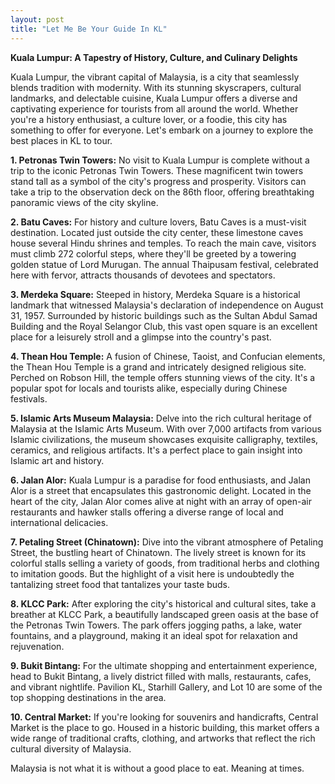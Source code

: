 ```yaml
---
layout: post
title: "Let Me Be Your Guide In KL"
---
```


**Kuala Lumpur: A Tapestry of History, Culture, and Culinary Delights**

Kuala Lumpur, the vibrant capital of Malaysia, is a city that seamlessly blends tradition with modernity. With its stunning skyscrapers, cultural landmarks, and delectable cuisine, Kuala Lumpur offers a diverse and captivating experience for tourists from all around the world. Whether you're a history enthusiast, a culture lover, or a foodie, this city has something to offer for everyone. Let's embark on a journey to explore the best places in KL to tour.

**1. Petronas Twin Towers:** No visit to Kuala Lumpur is complete without a trip to the iconic Petronas Twin Towers. These magnificent twin towers stand tall as a symbol of the city's progress and prosperity. Visitors can take a trip to the observation deck on the 86th floor, offering breathtaking panoramic views of the city skyline.

**2. Batu Caves:** For history and culture lovers, Batu Caves is a must-visit destination. Located just outside the city center, these limestone caves house several Hindu shrines and temples. To reach the main cave, visitors must climb 272 colorful steps, where they'll be greeted by a towering golden statue of Lord Murugan. The annual Thaipusam festival, celebrated here with fervor, attracts thousands of devotees and spectators.

**3. Merdeka Square:** Steeped in history, Merdeka Square is a historical landmark that witnessed Malaysia's declaration of independence on August 31, 1957. Surrounded by historic buildings such as the Sultan Abdul Samad Building and the Royal Selangor Club, this vast open square is an excellent place for a leisurely stroll and a glimpse into the country's past.

**4. Thean Hou Temple:** A fusion of Chinese, Taoist, and Confucian elements, the Thean Hou Temple is a grand and intricately designed religious site. Perched on Robson Hill, the temple offers stunning views of the city. It's a popular spot for locals and tourists alike, especially during Chinese festivals.

**5. Islamic Arts Museum Malaysia:** Delve into the rich cultural heritage of Malaysia at the Islamic Arts Museum. With over 7,000 artifacts from various Islamic civilizations, the museum showcases exquisite calligraphy, textiles, ceramics, and religious artifacts. It's a perfect place to gain insight into Islamic art and history.

**6. Jalan Alor:** Kuala Lumpur is a paradise for food enthusiasts, and Jalan Alor is a street that encapsulates this gastronomic delight. Located in the heart of the city, Jalan Alor comes alive at night with an array of open-air restaurants and hawker stalls offering a diverse range of local and international delicacies.

**7. Petaling Street (Chinatown):** Dive into the vibrant atmosphere of Petaling Street, the bustling heart of Chinatown. The lively street is known for its colorful stalls selling a variety of goods, from traditional herbs and clothing to imitation goods. But the highlight of a visit here is undoubtedly the tantalizing street food that tantalizes your taste buds.

**8. KLCC Park:** After exploring the city's historical and cultural sites, take a breather at KLCC Park, a beautifully landscaped green oasis at the base of the Petronas Twin Towers. The park offers jogging paths, a lake, water fountains, and a playground, making it an ideal spot for relaxation and rejuvenation.

**9. Bukit Bintang:** For the ultimate shopping and entertainment experience, head to Bukit Bintang, a lively district filled with malls, restaurants, cafes, and vibrant nightlife. Pavilion KL, Starhill Gallery, and Lot 10 are some of the top shopping destinations in the area.

**10. Central Market:** If you're looking for souvenirs and handicrafts, Central Market is the place to go. Housed in a historic building, this market offers a wide range of traditional crafts, clothing, and artworks that reflect the rich cultural diversity of Malaysia.

Malaysia is not what it is without a good place to eat. Meaning at times.